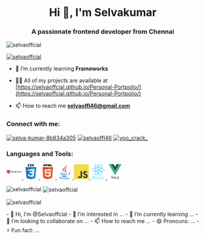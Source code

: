 <h1 align="center">Hi 👋, I'm Selvakumar</h1>
<h3 align="center">A passionate frontend developer from Chennai</h3>

<p align="left"> <img src="https://komarev.com/ghpvc/?username=selvaoffcial&label=Profile%20views&color=0e75b6&style=flat" alt="selvaoffcial" /> </p>

<p align="left"> <a href="https://github.com/ryo-ma/github-profile-trophy"><img src="https://github-profile-trophy.vercel.app/?username=selvaoffcial" alt="selvaoffcial" /></a> </p>

- 🌱 I’m currently learning **Frameworks**

- 👨‍💻 All of my projects are available at [https://selvaoffcial.github.io/Personal-Portpolio/](https://selvaoffcial.github.io/Personal-Portpolio/)

- 📫 How to reach me **selvaoffl46@gmail.com**

<h3 align="left">Connect with me:</h3>
<p align="left">
<a href="https://linkedin.com/in/selva-kumar-8b834a305" target="blank"><img align="center" src="https://raw.githubusercontent.com/rahuldkjain/github-profile-readme-generator/master/src/images/icons/Social/linked-in-alt.svg" alt="selva-kumar-8b834a305" height="30" width="40" /></a>
<a href="https://fb.com/selvaoffl46" target="blank"><img align="center" src="https://raw.githubusercontent.com/rahuldkjain/github-profile-readme-generator/master/src/images/icons/Social/facebook.svg" alt="selvaoffl46" height="30" width="40" /></a>
<a href="https://instagram.com/yoo_crack_" target="blank"><img align="center" src="https://raw.githubusercontent.com/rahuldkjain/github-profile-readme-generator/master/src/images/icons/Social/instagram.svg" alt="yoo_crack_" height="30" width="40" /></a>
</p>

<h3 align="left">Languages and Tools:</h3>
<p align="left"> <a href="https://angular.io" target="_blank" rel="noreferrer"> <img src="https://raw.githubusercontent.com/devicons/devicon/master/icons/angularjs/angularjs-original-wordmark.svg" alt="angularjs" width="40" height="40"/> </a> <a href="https://www.w3schools.com/css/" target="_blank" rel="noreferrer"> <img src="https://raw.githubusercontent.com/devicons/devicon/master/icons/css3/css3-original-wordmark.svg" alt="css3" width="40" height="40"/> </a> <a href="https://www.w3.org/html/" target="_blank" rel="noreferrer"> <img src="https://raw.githubusercontent.com/devicons/devicon/master/icons/html5/html5-original-wordmark.svg" alt="html5" width="40" height="40"/> </a> <a href="https://www.java.com" target="_blank" rel="noreferrer"> <img src="https://raw.githubusercontent.com/devicons/devicon/master/icons/java/java-original.svg" alt="java" width="40" height="40"/> </a> <a href="https://developer.mozilla.org/en-US/docs/Web/JavaScript" target="_blank" rel="noreferrer"> <img src="https://raw.githubusercontent.com/devicons/devicon/master/icons/javascript/javascript-original.svg" alt="javascript" width="40" height="40"/> </a> <a href="https://reactjs.org/" target="_blank" rel="noreferrer"> <img src="https://raw.githubusercontent.com/devicons/devicon/master/icons/react/react-original-wordmark.svg" alt="react" width="40" height="40"/> </a> <a href="https://vuejs.org/" target="_blank" rel="noreferrer"> <img src="https://raw.githubusercontent.com/devicons/devicon/master/icons/vuejs/vuejs-original-wordmark.svg" alt="vuejs" width="40" height="40"/> </a> </p>

<p><img align="left" src="https://github-readme-stats.vercel.app/api/top-langs?username=selvaoffcial&show_icons=true&locale=en&layout=compact" alt="selvaoffcial" /></p>

<p>&nbsp;<img align="center" src="https://github-readme-stats.vercel.app/api?username=selvaoffcial&show_icons=true&locale=en" alt="selvaoffcial" /></p>

<p><img align="center" src="https://github-readme-streak-stats.herokuapp.com/?user=selvaoffcial&" alt="selvaoffcial" /></p>
- 👋 Hi, I’m @Selvaoffcial
- 👀 I’m interested in ...
- 🌱 I’m currently learning ...
- 💞️ I’m looking to collaborate on ...
- 📫 How to reach me ...
- 😄 Pronouns: ...
- ⚡ Fun fact: ...

<!---
Selvaoffcial/Selvaoffcial is a ✨ special ✨ repository because its `README.md` (this file) appears on your GitHub profile.
You can click the Preview link to take a look at your changes.
--->
